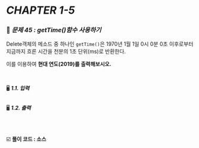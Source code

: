 # _CHAPTER 1-5_

###  :pencil: ***문제 45 :  getTime()함수 사용하기***

Delete객체의 메소드 중 하나인 `getTime()`은 1970년 1월 1일 0시 0분 0초 이후로부터 지금까지 흐른 시간을 천분의 1초 단위(ms)로 반환한다.

이를 이용하여 **현대 연도(2019)를 출력해보시오.**

<br>

:desktop_computer: ***1.1. 입력***

```javascript

```

:desktop_computer: ***1.2. 출력***

```javascript

```

<br>

:ballot_box_with_check: **풀이 코드  : 소스**